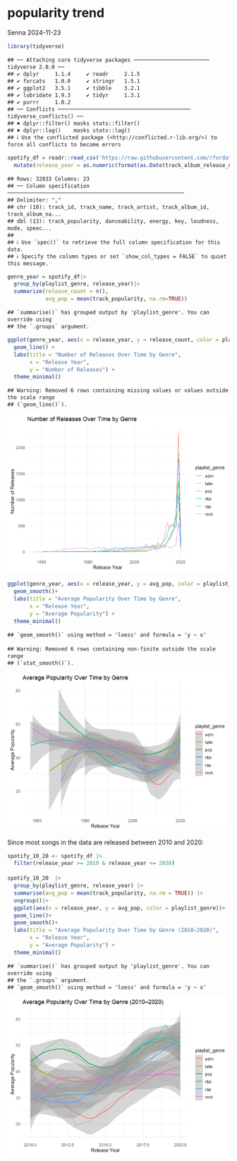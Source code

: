 popularity trend
================
Senna
2024-11-23

``` r
library(tidyverse)
```

    ## ── Attaching core tidyverse packages ──────────────────────── tidyverse 2.0.0 ──
    ## ✔ dplyr     1.1.4     ✔ readr     2.1.5
    ## ✔ forcats   1.0.0     ✔ stringr   1.5.1
    ## ✔ ggplot2   3.5.1     ✔ tibble    3.2.1
    ## ✔ lubridate 1.9.3     ✔ tidyr     1.3.1
    ## ✔ purrr     1.0.2     
    ## ── Conflicts ────────────────────────────────────────── tidyverse_conflicts() ──
    ## ✖ dplyr::filter() masks stats::filter()
    ## ✖ dplyr::lag()    masks stats::lag()
    ## ℹ Use the conflicted package (<http://conflicted.r-lib.org/>) to force all conflicts to become errors

``` r
spotify_df = readr::read_csv('https://raw.githubusercontent.com/rfordatascience/tidytuesday/master/data/2020/2020-01-21/spotify_songs.csv') |>
  mutate(release_year = as.numeric(format(as.Date(track_album_release_date), "%Y")))
```

    ## Rows: 32833 Columns: 23
    ## ── Column specification ────────────────────────────────────────────────────────
    ## Delimiter: ","
    ## chr (10): track_id, track_name, track_artist, track_album_id, track_album_na...
    ## dbl (13): track_popularity, danceability, energy, key, loudness, mode, speec...
    ## 
    ## ℹ Use `spec()` to retrieve the full column specification for this data.
    ## ℹ Specify the column types or set `show_col_types = FALSE` to quiet this message.

``` r
genre_year = spotify_df|>
  group_by(playlist_genre, release_year)|>
  summarize(release_count = n(),
            avg_pop = mean(track_popularity, na.rm=TRUE))
```

    ## `summarise()` has grouped output by 'playlist_genre'. You can override using
    ## the `.groups` argument.

``` r
ggplot(genre_year, aes(x = release_year, y = release_count, color = playlist_genre)) +
  geom_line() +
  labs(title = "Number of Releases Over Time by Genre",
       x = "Release Year",
       y = "Number of Releases") +
  theme_minimal()
```

    ## Warning: Removed 6 rows containing missing values or values outside the scale range
    ## (`geom_line()`).

![](popularity_trend_files/figure-gfm/unnamed-chunk-4-1.png)<!-- -->

``` r
ggplot(genre_year, aes(x = release_year, y = avg_pop, color = playlist_genre)) +
  geom_smooth()+
  labs(title = "Average Popularity Over Time by Genre",
       x = "Release Year",
       y = "Average Popularity") +
  theme_minimal()
```

    ## `geom_smooth()` using method = 'loess' and formula = 'y ~ x'

    ## Warning: Removed 6 rows containing non-finite outside the scale range
    ## (`stat_smooth()`).

![](popularity_trend_files/figure-gfm/unnamed-chunk-5-1.png)<!-- -->

Since most songs in the data are released between 2010 and 2020:

``` r
spotify_10_20 <- spotify_df |>
  filter(release_year >= 2010 & release_year <= 2020)

spotify_10_20  |>
  group_by(playlist_genre, release_year) |>
  summarise(avg_pop = mean(track_popularity, na.rm = TRUE)) |>
  ungroup()|>
  ggplot(aes(x = release_year, y = avg_pop, color = playlist_genre))+
  geom_line()+
  geom_smooth()+
  labs(title = "Average Popularity Over Time by Genre (2010–2020)",
       x = "Release Year",
       y = "Average Popularity") +
  theme_minimal()
```

    ## `summarise()` has grouped output by 'playlist_genre'. You can override using
    ## the `.groups` argument.
    ## `geom_smooth()` using method = 'loess' and formula = 'y ~ x'

![](popularity_trend_files/figure-gfm/unnamed-chunk-6-1.png)<!-- -->
